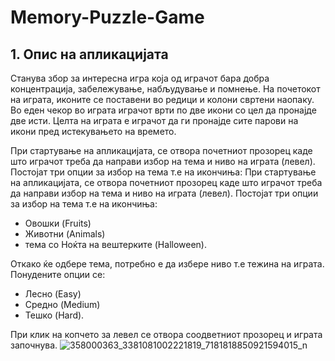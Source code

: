 # Memory-Puzzle-Game

## 1. Опис на апликацијата
Станува збор за интересна игра која од играчот бара добра концентрација, забележување, набљудување и помнење. На почетокот на играта, иконите се 
поставени во редици и колони свртени наопаку. Во еден чекор во играта играчот врти по две икони со цел да пронајде две исти. Целта на играта е 
играчот да ги пронајде сите парови на икони пред истекувањето на времето.  

При стартување на апликацијата, се отвора почетниот прозорец каде што играчот треба да направи избор на тема и ниво на играта (левел). Постојат три опции за избор на тема т.е на икончиња:  При стартување на апликацијата, се отвора почетниот прозорец каде што играчот треба да направи избор на тема и ниво на играта (левел). Постојат три опции за избор на тема т.е на икончиња:  
* Овошки (Fruits) 
* Животни (Animals) 
* тема со Ноќта на вештерките (Halloween).

Откако ќе одбере тема, потребно е да избере ниво т.е тежина на играта. Понудените опции се: 
* Лесно (Easy) 
* Средно (Medium)  
* Тешко (Hard).

При клик на копчето за левел се отвора соодветниот прозорец и играта започнува. 
![358000363_3381081002221819_7181818850921594015_n](https://github.com/saralekoska/Memory-Puzzle-Game/assets/48773658/d4609597-4741-4855-a10f-92f3d8f80628)


